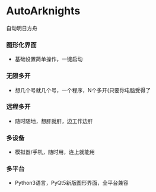 # AutoArknights
自动明日方舟

### 图形化界面
- 基础设置简单操作，一键启动

### 无限多开
- 想几个号就几个号，一个程序，N个多开(只要你电脑受得了

### 远程多开
- 随时随地，想肝就肝，边工作边肝

### 多设备
- 模拟器/手机，随时用，连上就能用

### 多平台
- Python3语言，PyQt5新版图形界面，全平台兼容
